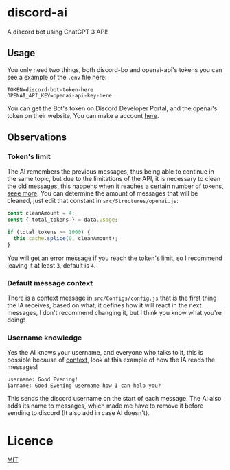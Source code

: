 # discord-ai
A discord bot using ChatGPT 3 API!

## Usage

You only need two things, both discord-bo and openai-api's tokens
you can see a example of the `.env` file here:

```
TOKEN=discord-bot-token-here
OPENAI_API_KEY=openai-api-key-here
```

You can get the Bot's token on Discord Developer Portal, and the  openai's token
on their website, You can  make a account [here](https://beta.openai.com/signup).

## Observations

### Token's limit

The AI remembers the previous messages, thus being able to continue in
the same topic, but due to the limitations of the API, it is necessary
to clean the old messages, this happens when it reaches a certain number
of tokens, [seee more](https://beta.openai.com/docs). You can determine
the amount of messages that will be cleaned, just edit that constant in
`src/Structures/openai.js`:

```javascript
const cleanAmount = 4;
const { total_tokens } = data.usage;

if (total_tokens >= 1000) {
  this.cache.splice(0, cleanAmount);
}
```

You will get an error message if you reach the token's limit,
so I recommend leaving it at least `3`, default is `4`.

### Default message context

There is a context message in `src/Configs/config.js` that is the
first thing the IA receives, based on what, it defines how it will
react in the next messages, I don't recommend changing it, but I
think you know what you're doing!

### Username knowledge 

Yes the AI knows your username, and everyone who talks to it,
this is possible because of [context](#Default-message-context), look at
this example of how the IA reads the messages!

```
username: Good Evening!
iarname: Good Evening username how I can help you?
```
This sends the discord username on the start of each message.
The AI also adds its name to messages, which made me have to
remove it before sending to discord (It also add in case AI doesn't).

# Licence
[MIT](#LICENCE)
